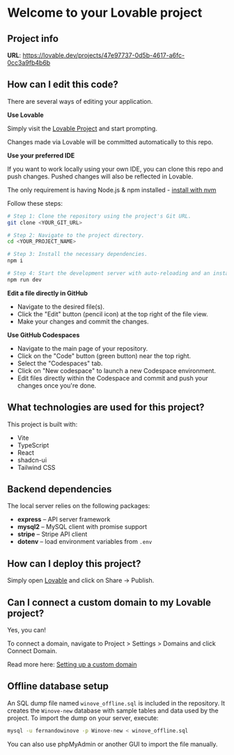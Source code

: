 # Welcome to your Lovable project

## Project info

**URL**: https://lovable.dev/projects/47e97737-0d5b-4617-a6fc-0cc3a9fb4b6b

## How can I edit this code?

There are several ways of editing your application.

**Use Lovable**

Simply visit the [Lovable Project](https://lovable.dev/projects/47e97737-0d5b-4617-a6fc-0cc3a9fb4b6b) and start prompting.

Changes made via Lovable will be committed automatically to this repo.

**Use your preferred IDE**

If you want to work locally using your own IDE, you can clone this repo and push changes. Pushed changes will also be reflected in Lovable.

The only requirement is having Node.js & npm installed - [install with nvm](https://github.com/nvm-sh/nvm#installing-and-updating)

Follow these steps:

```sh
# Step 1: Clone the repository using the project's Git URL.
git clone <YOUR_GIT_URL>

# Step 2: Navigate to the project directory.
cd <YOUR_PROJECT_NAME>

# Step 3: Install the necessary dependencies.
npm i

# Step 4: Start the development server with auto-reloading and an instant preview.
npm run dev
```

**Edit a file directly in GitHub**

- Navigate to the desired file(s).
- Click the "Edit" button (pencil icon) at the top right of the file view.
- Make your changes and commit the changes.

**Use GitHub Codespaces**

- Navigate to the main page of your repository.
- Click on the "Code" button (green button) near the top right.
- Select the "Codespaces" tab.
- Click on "New codespace" to launch a new Codespace environment.
- Edit files directly within the Codespace and commit and push your changes once you're done.

## What technologies are used for this project?

This project is built with:

- Vite
- TypeScript
- React
- shadcn-ui
- Tailwind CSS

## Backend dependencies

The local server relies on the following packages:

- **express** – API server framework
- **mysql2** – MySQL client with promise support
- **stripe** – Stripe API client
- **dotenv** – load environment variables from `.env`

## How can I deploy this project?

Simply open [Lovable](https://lovable.dev/projects/47e97737-0d5b-4617-a6fc-0cc3a9fb4b6b) and click on Share -> Publish.

## Can I connect a custom domain to my Lovable project?

Yes, you can!

To connect a domain, navigate to Project > Settings > Domains and click Connect Domain.

Read more here: [Setting up a custom domain](https://docs.lovable.dev/tips-tricks/custom-domain#step-by-step-guide)

## Offline database setup

An SQL dump file named `winove_offline.sql` is included in the repository. It creates the `Winove-new` database with sample tables and data used by the project. To import the dump on your server, execute:

```sh
mysql -u fernandowinove -p Winove-new < winove_offline.sql
```

You can also use phpMyAdmin or another GUI to import the file manually.

